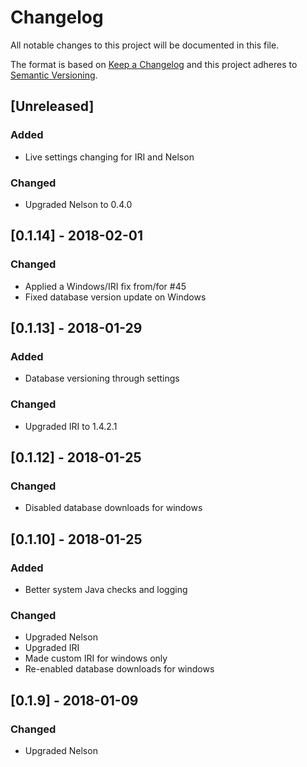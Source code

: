 # Changelog
All notable changes to this project will be documented in this file.

The format is based on [Keep a Changelog](http://keepachangelog.com/en/1.0.0/)
and this project adheres to [Semantic Versioning](http://semver.org/spec/v2.0.0.html).

## [Unreleased]

### Added
- Live settings changing for IRI and Nelson

### Changed
- Upgraded Nelson to 0.4.0

## [0.1.14] - 2018-02-01

### Changed

- Applied a Windows/IRI fix from/for #45
- Fixed database version update on Windows

## [0.1.13] - 2018-01-29

### Added
- Database versioning through settings

### Changed
- Upgraded IRI to 1.4.2.1

## [0.1.12] - 2018-01-25

### Changed
- Disabled database downloads for windows

## [0.1.10] - 2018-01-25

### Added
- Better system Java checks and logging

### Changed
- Upgraded Nelson
- Upgraded IRI
- Made custom IRI for windows only
- Re-enabled database downloads for windows

## [0.1.9] - 2018-01-09

### Changed
- Upgraded Nelson